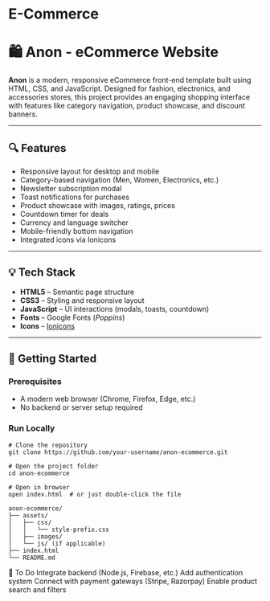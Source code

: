 # E-Commerce

# 🛍️ Anon - eCommerce Website

**Anon** is a modern, responsive eCommerce front-end template built using HTML, CSS, and JavaScript. Designed for fashion, electronics, and accessories stores, this project provides an engaging shopping interface with features like category navigation, product showcase, and discount banners.

---

## 🔍 Features

- Responsive layout for desktop and mobile
- Category-based navigation (Men, Women, Electronics, etc.)
- Newsletter subscription modal
- Toast notifications for purchases
- Product showcase with images, ratings, prices
- Countdown timer for deals
- Currency and language switcher
- Mobile-friendly bottom navigation
- Integrated icons via Ionicons

---

## 💡 Tech Stack

- **HTML5** – Semantic page structure
- **CSS3** – Styling and responsive layout
- **JavaScript** – UI interactions (modals, toasts, countdown)
- **Fonts** – Google Fonts (*Poppins*)
- **Icons** – [Ionicons](https://ionic.io/ionicons)

---

## 🚀 Getting Started

### Prerequisites

- A modern web browser (Chrome, Firefox, Edge, etc.)
- No backend or server setup required

### Run Locally

```
# Clone the repository
git clone https://github.com/your-username/anon-ecommerce.git

# Open the project folder
cd anon-ecommerce

# Open in browser
open index.html  # or just double-click the file

anon-ecommerce/
├── assets/
│   ├── css/
│   │   └── style-prefix.css
│   ├── images/
│   └── js/ (if applicable)
├── index.html
└── README.md
```

📌 To Do
 Integrate backend (Node.js, Firebase, etc.)
 Add authentication system
 Connect with payment gateways (Stripe, Razorpay)
 Enable product search and filters


